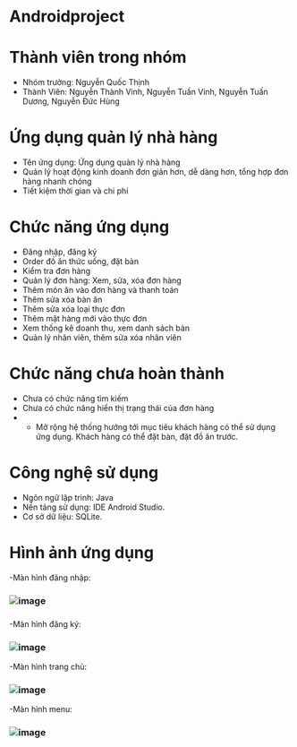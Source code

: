 # Androidproject
# Thành viên trong nhóm
- Nhóm trưởng: Nguyễn Quốc Thịnh
- Thành Viên: Nguyễn Thành Vinh, Nguyễn Tuần Vinh, Nguyễn Tuấn Dương, Nguyễn Đức Hùng
# Ứng dụng quản lý nhà hàng
- Tên ứng dụng: Ứng dụng quản lý nhà hàng
- Quản lý hoạt động kinh doanh đơn giản hơn, dễ dàng hơn, tổng hợp đơn hàng nhanh chóng
- Tiết kiệm thời gian và chi phí
# Chức năng ứng dụng
- Đăng nhập, đăng ký
- Order đồ ăn thức uống, đặt bàn
- Kiểm tra đơn hàng
- Quản lý đơn hàng: Xem, sửa, xóa đơn hàng
- Thêm món ăn vào đơn hàng và thanh toán
- Thêm sửa xóa bàn ăn
- Thêm sửa xóa loại thực đơn
- Thêm mặt hàng mới vào thực đơn
- Xem thống kê doanh thu, xem danh sách bàn
- Quản lý nhân viên, thêm sửa xóa nhân viên
# Chức năng chưa hoàn thành
- Chưa có chức năng tìm kiếm
- Chưa có chức năng hiển thị trạng thái của đơn hàng
- -	Mở rộng hệ thống hướng tới mục tiêu khách hàng có thể sử dụng ứng dụng. Khách hàng có thể đặt bàn, đặt đồ ăn trước.
# Công nghệ sử dụng
- Ngôn ngữ lập trình: Java
- Nền tảng sử dụng: IDE Android Studio.
- Cơ sở dữ liệu: SQLite.
# Hình ảnh ứng dụng
-Màn hình đăng nhập: 
### ![image](https://user-images.githubusercontent.com/79886895/164887483-393e87ae-a46c-48ab-aea0-e4fab39212a1.png)
###
-Màn hình đăng ký:
### ![image](https://user-images.githubusercontent.com/79886895/164887488-2ee48c91-ea5d-41c9-b66f-805946adef71.png)
-Màn hình trang chủ:
### ![image](https://user-images.githubusercontent.com/79886895/164887825-7409b8f9-967d-4f03-9ed1-d6c5e3b232d2.png)

-Màn hình menu:
### ![image](https://user-images.githubusercontent.com/79886895/164887808-9863ab4b-f399-4a33-9577-26f1f4854be6.png)
